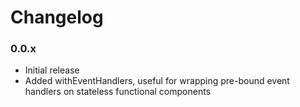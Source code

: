 # Changelog

### 0.0.x

* Initial release
* Added withEventHandlers, useful for wrapping pre-bound event handlers on stateless functional components

